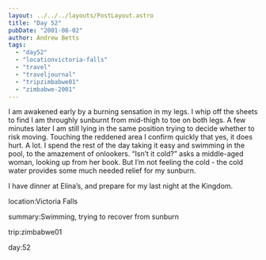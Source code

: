 ```yaml
---
layout: ../../../layouts/PostLayout.astro
title: "Day 52"
pubDate: "2001-08-02"
author: Andrew Betts
tags: 
  - "day52"
  - "locationvictoria-falls"
  - "travel"
  - "traveljournal"
  - "tripzimbabwe01"
  - "zimbabwe-2001"
---
```


I am awakened early by a burning sensation in my legs. I whip off the sheets to find I am throughly sunburnt from mid-thigh to toe on both legs. A few minutes later I am still lying in the same position trying to decide whether to risk moving. Touching the reddened area I confirm quickly that yes, it does hurt. A lot. I spend the rest of the day taking it easy and swimming in the pool, to the amazement of onlookers. “Isn’t it cold?” asks a middle-aged woman, looking up from her book. But I’m not feeling the cold - the cold water provides some much needed relief for my sunburn.

I have dinner at Elina’s, and prepare for my last night at the Kingdom.

location:Victoria Falls

summary:Swimming, trying to recover from sunburn

trip:zimbabwe01

day:52
